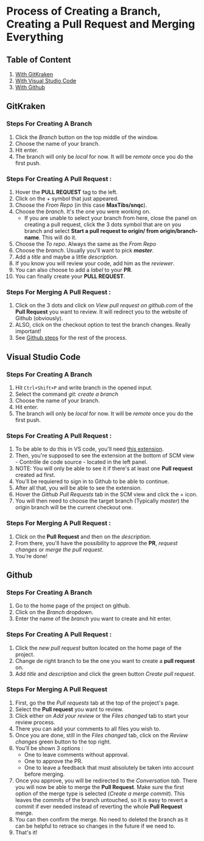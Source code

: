 # Process of Creating a Branch, Creating a Pull Request and Merging Everything

## Table of Content
1. [With GitKraken](#GitKraken)
2. [With Visual Studio Code](#Visual-Studio-Code)
3. [With Github](#Github)

## GitKraken
### Steps For Creating A **Branch**
1. Click the *Branch* button on the top middle of the window.
2. Choose the name of your branch.
3. Hit enter.
4. The branch will only be *local* for now. It will be *remote* once you do the first push.

### Steps For Creating A **Pull Request** :
1. Hover the **PULL REQUEST** tag to the left.
2. Click on the + symbol that just appeared.
3. Choose the *From Repo* (in this case **MaxTibs/snqc**).
4. Choose the *branch*. It's the one you were working on.
    * If you are unable to select your branch from here, close the panel on creating a pull request, click the 3 dots symbol that are on you branch and select **Start a pull request to origin/ from origin/branch-name**. This will do it.
5. Choose the *To repo*. Always the same as the *From Repo*
6. Choose the *branch*. Usually you'll want to pick **_master_**.
7. Add a *title* and maybe a little *description*.
8. If you know you will review your code, add him as the *reviewer*.
9. You can also choose to add a *label* to your **PR**.
10. You can finally create your **PULL REQUEST**.

### Steps For Merging A **Pull Request** :
1. Click on the 3 dots and click on *View pull request on github.com* of the **Pull Request** you want to review. It will redirect you to the website of Github (obviously).
2. ALSO, click on the checkout option to test the branch changes. Really important!
3. See [Github steps](#Github) for the rest of the process.

## Visual Studio Code
### Steps For Creating A **Branch**
1. Hit `Ctrl+Shift+P` and write branch in the opened input.
2. Select the command *git: create a branch*
3. Choose the name of your branch.
3. Hit enter.
4. The branch will only be *local* for now. It will be *remote* once you do the first push.

### Steps For Creating A **Pull Request** :
1. To be able to do this in VS code, you'll need [this extension](https://marketplace.visualstudio.com/items?itemName=GitHub.vscode-pull-request-github).
2. Then, you're supposed to see the extension at the bottom of SCM view - Contrôle de code source - located in the left panel.
3. NOTE: You will only be able to see it if there's at least one **Pull request** created ad first.
4. You'll be requiered to sign in to Github to be able to continue.
5. After all that, you will be able to see the extension.
6. Hover the *Github Pull Requests* tab in the SCM view and click the + icon.
7. You will then need to choose the target branch (Typically *master*) the origin branch will be the current checkout one. 

### Steps For Merging A **Pull Request** :
1. Click on the **Pull Request** and then on the *description*.
2. From there, you'll have the possibility to approve the **PR**, *request changes* or *merge the pull request*.
3. You're done!

## Github
### Steps For Creating A **Branch**
1. Go to the home page of the project on github.
2. Click on the *Branch* dropdown.
3. Enter the name of the *branch* you want to create and hit enter.

### Steps For Creating A **Pull Request** :
1. Click the *new pull request* button located on the home page of the project.
2. Change de right branch to be the one you want to create a **pull request** on.
3. Add *title* and *description* and click the green button *Create pull request*.

### Steps For Merging A **Pull Request**
1. First, go the the *Pull requests* tab at the top of the project's page.
2. Select the **Pull request** you want to review.
1. Click either on *Add your review* or the *Files changed* tab to start your review process.
2. There you can add your comments to all files you wish to.
3. Once you are done, still in the *Files changed* tab, click on the *Review changes* green button to the top right.
4. You'll be shown 3 options :
    * One to leave comments without approval.
    * One to approve the PR.
    * One to leave a feedback that must absolutely be taken into account before merging.
5. Once you approve, you will be redirected to the *Conversation tab*. There you will now be able to merge the **Pull Request**. Make sure the first option of the merge type is selected (*Create a merge commit*). This leaves the commits of the branch untouched, so it is easy to revert a commit if ever needed instead of reverting the whole **Pull Request** merge.
6. You can then confirm the merge. No need to deleted the branch as it can be helpful to retrace so changes in the future if we need to.
7. That's it!
